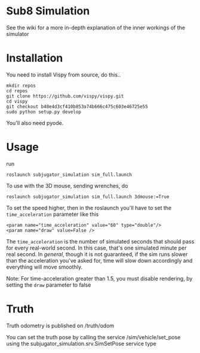 Sub8 Simulation
===============

See the wiki for a more in-depth explanation of the inner workings of the simulator

# Installation

You need to install Vispy from source, do this..

    mkdir repos
    cd repos
    git clone https://github.com/vispy/vispy.git
    cd vispy
    git checkout b48e4d3cf410b853a74b666c475c603e46725e55
    sudo python setup.py develop

You'll also need pyode.

# Usage

run

    roslaunch subjugator_simulation sim_full.launch

To use with the 3D mouse, sending wrenches, do

    roslaunch subjugator_simulation sim_full.launch 3dmouse:=True

To set the speed higher, then in the roslaunch you'll have to set the `time_acceleration` parameter like this

    <param name="time_acceleration" value="60" type="double"/>
    <param name="draw" value=False />

The `time_acceleration` is the number of simulated seconds that should pass for every real-world second. In this case, that's one simulated minute per real second. In *general*, though it is not guaranteed, if the sim runs slower than the acceleration you've asked for, time will slow down accordingly and everything will move smoothly.

Note: For time-acceleration greater than 1.5, you must disable rendering, by setting the `draw` parameter to false

# Truth

Truth odometry is published on /truth/odom

You can set the truth pose by calling the service /sim/vehicle/set_pose using the subjugator_simulation.srv.SimSetPose service type
